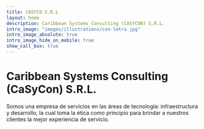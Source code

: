 ```yaml
---
title: CASYCO S.R.L
layout: home
description: Caribbean Systems Consulting (CASYCON) S.R.L.
intro_image: "images/illustrations/con-letra.jpg"
intro_image_absolute: true
intro_image_hide_on_mobile: true
show_call_box: true
---
```


# Caribbean Systems Consulting (CaSyCon) S.R.L.

Somos una empresa de servicios en las áreas de tecnología: infraestructura y desarrollo, la cual toma la ética como principio para brindar a nuestros clientes la mejor experiencia de servicio.
